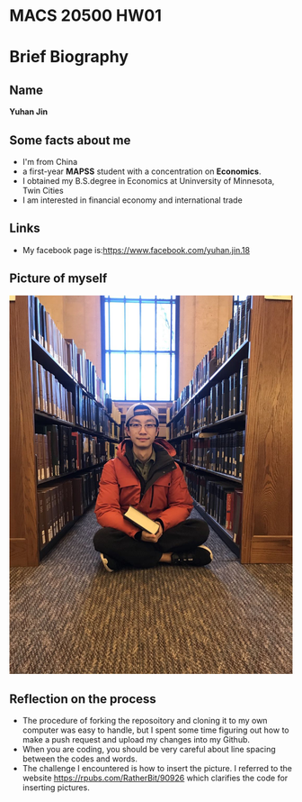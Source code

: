 # MACS 20500 HW01

# Brief Biography

## Name
**Yuhan Jin**

## Some facts about me 

* I'm from China
* a first-year **MAPSS** student with a concentration on **Economics**. 
* I obtained my B.S.degree in Economics at Uninversity of Minnesota, Twin Cities
* I am interested in financial economy and international trade

## Links
* My facebook page is:https://www.facebook.com/yuhan.jin.18

## Picture of myself
![profile picture](myself.jpg)

## Reflection on the process 
* The procedure of forking the reposoitory and cloning it to my own computer was easy to handle, but I spent some time figuring out how to make a push request and upload my changes into my Github.
* When you are coding, you should be very careful about line spacing between the codes and words. 
* The challenge I encountered is how to insert the picture. I referred to the website https://rpubs.com/RatherBit/90926 which clarifies the code for inserting pictures.



